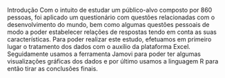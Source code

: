 Introdução
Com o intuito de estudar um público-alvo composto por 860 pessoas, foi aplicado um questionário com questões relacionadas com o desenvolvimento do mundo, bem como algumas questões pessoais de modo a poder estabelecer relações de respostas tendo em conta as suas características. Para poder realizar este estudo, efetuamos em primeiro lugar o tratamento dos dados com o auxílio da plataforma Excel. Seguidamente usamos a ferramenta Jamovi para poder ter algumas visualizações gráficas dos dados e por último usamos a linguagem R para então tirar as conclusões finais.
